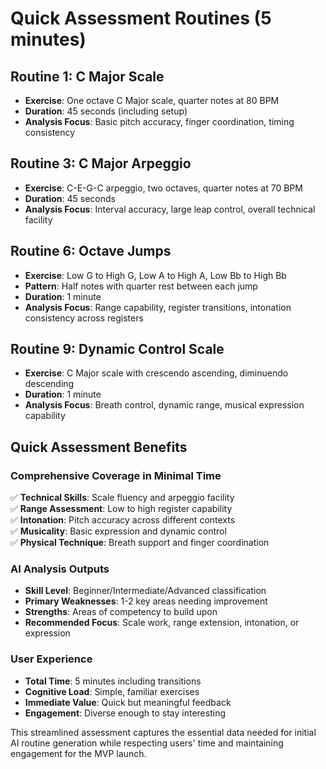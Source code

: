 # Quick Assessment Routines (5 minutes)

## **Routine 1: C Major Scale**
- **Exercise**: One octave C Major scale, quarter notes at 80 BPM
- **Duration**: 45 seconds (including setup)
- **Analysis Focus**: Basic pitch accuracy, finger coordination, timing consistency

## **Routine 3: C Major Arpeggio**
- **Exercise**: C-E-G-C arpeggio, two octaves, quarter notes at 70 BPM
- **Duration**: 45 seconds
- **Analysis Focus**: Interval accuracy, large leap control, overall technical facility

## **Routine 6: Octave Jumps**
- **Exercise**: Low G to High G, Low A to High A, Low Bb to High Bb
- **Pattern**: Half notes with quarter rest between each jump
- **Duration**: 1 minute
- **Analysis Focus**: Range capability, register transitions, intonation consistency across registers

## **Routine 9: Dynamic Control Scale**
- **Exercise**: C Major scale with crescendo ascending, diminuendo descending
- **Duration**: 1 minute
- **Analysis Focus**: Breath control, dynamic range, musical expression capability

## **Quick Assessment Benefits**

### **Comprehensive Coverage in Minimal Time**
✅ **Technical Skills**: Scale fluency and arpeggio facility  
✅ **Range Assessment**: Low to high register capability  
✅ **Intonation**: Pitch accuracy across different contexts  
✅ **Musicality**: Basic expression and dynamic control  
✅ **Physical Technique**: Breath support and finger coordination  

### **AI Analysis Outputs**
- **Skill Level**: Beginner/Intermediate/Advanced classification
- **Primary Weaknesses**: 1-2 key areas needing improvement
- **Strengths**: Areas of competency to build upon
- **Recommended Focus**: Scale work, range extension, intonation, or expression

### **User Experience**
- **Total Time**: 5 minutes including transitions
- **Cognitive Load**: Simple, familiar exercises
- **Immediate Value**: Quick but meaningful feedback
- **Engagement**: Diverse enough to stay interesting

This streamlined assessment captures the essential data needed for initial AI routine generation while respecting users' time and maintaining engagement for the MVP launch.